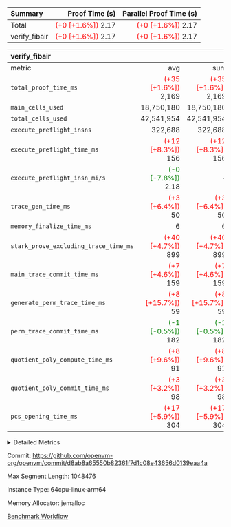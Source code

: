 | Summary | Proof Time (s) | Parallel Proof Time (s) |
|:---|---:|---:|
| Total | <span style='color: red'>(+0 [+1.6%])</span> 2.17 | <span style='color: red'>(+0 [+1.6%])</span> 2.17 |
| verify_fibair | <span style='color: red'>(+0 [+1.6%])</span> 2.17 | <span style='color: red'>(+0 [+1.6%])</span> 2.17 |


| verify_fibair |||||
|:---|---:|---:|---:|---:|
|metric|avg|sum|max|min|
| `total_proof_time_ms ` | <span style='color: red'>(+35 [+1.6%])</span> 2,169 | <span style='color: red'>(+35 [+1.6%])</span> 2,169 | <span style='color: red'>(+35 [+1.6%])</span> 2,169 | <span style='color: red'>(+35 [+1.6%])</span> 2,169 |
| `main_cells_used     ` |  18,750,180 |  18,750,180 |  18,750,180 |  18,750,180 |
| `total_cells_used    ` |  42,541,954 |  42,541,954 |  42,541,954 |  42,541,954 |
| `execute_preflight_insns` |  322,688 |  322,688 |  322,688 |  322,688 |
| `execute_preflight_time_ms` | <span style='color: red'>(+12 [+8.3%])</span> 156 | <span style='color: red'>(+12 [+8.3%])</span> 156 | <span style='color: red'>(+12 [+8.3%])</span> 156 | <span style='color: red'>(+12 [+8.3%])</span> 156 |
| `execute_preflight_insn_mi/s` | <span style='color: green'>(-0 [-7.8%])</span> 2.18 | -          | <span style='color: green'>(-0 [-7.8%])</span> 2.18 | <span style='color: green'>(-0 [-7.8%])</span> 2.18 |
| `trace_gen_time_ms   ` | <span style='color: red'>(+3 [+6.4%])</span> 50 | <span style='color: red'>(+3 [+6.4%])</span> 50 | <span style='color: red'>(+3 [+6.4%])</span> 50 | <span style='color: red'>(+3 [+6.4%])</span> 50 |
| `memory_finalize_time_ms` |  6 |  6 |  6 |  6 |
| `stark_prove_excluding_trace_time_ms` | <span style='color: red'>(+40 [+4.7%])</span> 899 | <span style='color: red'>(+40 [+4.7%])</span> 899 | <span style='color: red'>(+40 [+4.7%])</span> 899 | <span style='color: red'>(+40 [+4.7%])</span> 899 |
| `main_trace_commit_time_ms` | <span style='color: red'>(+7 [+4.6%])</span> 159 | <span style='color: red'>(+7 [+4.6%])</span> 159 | <span style='color: red'>(+7 [+4.6%])</span> 159 | <span style='color: red'>(+7 [+4.6%])</span> 159 |
| `generate_perm_trace_time_ms` | <span style='color: red'>(+8 [+15.7%])</span> 59 | <span style='color: red'>(+8 [+15.7%])</span> 59 | <span style='color: red'>(+8 [+15.7%])</span> 59 | <span style='color: red'>(+8 [+15.7%])</span> 59 |
| `perm_trace_commit_time_ms` | <span style='color: green'>(-1 [-0.5%])</span> 182 | <span style='color: green'>(-1 [-0.5%])</span> 182 | <span style='color: green'>(-1 [-0.5%])</span> 182 | <span style='color: green'>(-1 [-0.5%])</span> 182 |
| `quotient_poly_compute_time_ms` | <span style='color: red'>(+8 [+9.6%])</span> 91 | <span style='color: red'>(+8 [+9.6%])</span> 91 | <span style='color: red'>(+8 [+9.6%])</span> 91 | <span style='color: red'>(+8 [+9.6%])</span> 91 |
| `quotient_poly_commit_time_ms` | <span style='color: red'>(+3 [+3.2%])</span> 98 | <span style='color: red'>(+3 [+3.2%])</span> 98 | <span style='color: red'>(+3 [+3.2%])</span> 98 | <span style='color: red'>(+3 [+3.2%])</span> 98 |
| `pcs_opening_time_ms ` | <span style='color: red'>(+17 [+5.9%])</span> 304 | <span style='color: red'>(+17 [+5.9%])</span> 304 | <span style='color: red'>(+17 [+5.9%])</span> 304 | <span style='color: red'>(+17 [+5.9%])</span> 304 |



<details>
<summary>Detailed Metrics</summary>

|  | verify_program_compile_ms | verify_fibair_time_ms | total_cells | stark_prove_excluding_trace_time_ms | quotient_poly_compute_time_ms | quotient_poly_commit_time_ms | perm_trace_commit_time_ms | pcs_opening_time_ms | main_trace_commit_time_ms |
| --- | --- | --- | --- | --- | --- | --- | --- | --- |
|  | 7 | 2,169 | 65,536 | 37 | 1 | 6 | 0 | 21 | 6 | 

| air_name | rows | quotient_deg | main_cols | interactions | constraints | cells |
| --- | --- | --- | --- | --- | --- | --- |
| AccessAdapterAir<2> |  | 2 |  | 5 | 12 |  | 
| AccessAdapterAir<4> |  | 2 |  | 5 | 12 |  | 
| AccessAdapterAir<8> |  | 2 |  | 5 | 12 |  | 
| FibonacciAir | 32,768 | 1 | 2 |  | 5 | 65,536 | 
| FriReducedOpeningAir |  | 2 |  | 39 | 71 |  | 
| JalRangeCheckAir |  | 2 |  | 9 | 14 |  | 
| NativePoseidon2Air<BabyBearParameters>, 1> |  | 2 |  | 136 | 572 |  | 
| PhantomAir |  | 2 |  | 3 | 5 |  | 
| ProgramAir |  | 1 |  | 1 | 4 |  | 
| VariableRangeCheckerAir |  | 1 |  | 1 | 4 |  | 
| VmAirWrapper<AluNativeAdapterAir, FieldArithmeticCoreAir> |  | 2 |  | 15 | 27 |  | 
| VmAirWrapper<BranchNativeAdapterAir, BranchEqualCoreAir<1> |  | 2 |  | 11 | 25 |  | 
| VmAirWrapper<NativeAdapterAir<2, 0>, PublicValuesCoreAir> |  | 2 |  | 11 | 29 |  | 
| VmAirWrapper<NativeLoadStoreAdapterAir<1>, NativeLoadStoreCoreAir<1> |  | 2 |  | 15 | 20 |  | 
| VmAirWrapper<NativeLoadStoreAdapterAir<4>, NativeLoadStoreCoreAir<4> |  | 2 |  | 15 | 20 |  | 
| VmAirWrapper<NativeVectorizedAdapterAir<4>, FieldExtensionCoreAir> |  | 2 |  | 15 | 27 |  | 
| VmConnectorAir |  | 2 |  | 5 | 11 |  | 
| VolatileBoundaryAir |  | 2 |  | 7 | 19 |  | 

| group | trace_gen_time_ms | total_proof_time_ms | total_cells_used | total_cells | system_trace_gen_time_ms | stark_prove_excluding_trace_time_ms | single_trace_gen_time_ms | quotient_poly_compute_time_ms | quotient_poly_commit_time_ms | perm_trace_commit_time_ms | pcs_opening_time_ms | memory_finalize_time_ms | main_trace_commit_time_ms | main_cells_used | generate_perm_trace_time_ms | fri.log_blowup | execute_preflight_time_ms | execute_preflight_insns | execute_preflight_insn_mi/s |
| --- | --- | --- | --- | --- | --- | --- | --- | --- | --- | --- | --- | --- | --- | --- | --- | --- | --- | --- | --- |
| verify_fibair | 50 | 2,169 | 42,541,954 | 62,474,410 | 50 | 899 | 0 | 91 | 98 | 182 | 304 | 6 | 159 | 18,750,180 | 59 | 1 | 156 | 322,688 | 2.18 | 

| group | air_name | rows | prep_cols | perm_cols | main_cols | cells |
| --- | --- | --- | --- | --- | --- | --- |
| verify_fibair | AccessAdapterAir<2> | 131,072 |  | 16 | 11 | 3,538,944 | 
| verify_fibair | AccessAdapterAir<4> | 65,536 |  | 16 | 13 | 1,900,544 | 
| verify_fibair | AccessAdapterAir<8> | 128 |  | 16 | 17 | 4,224 | 
| verify_fibair | FriReducedOpeningAir | 2,048 |  | 84 | 27 | 227,328 | 
| verify_fibair | JalRangeCheckAir | 32,768 |  | 28 | 12 | 1,310,720 | 
| verify_fibair | NativePoseidon2Air<BabyBearParameters>, 1> | 32,768 |  | 312 | 398 | 23,265,280 | 
| verify_fibair | PhantomAir | 16,384 |  | 12 | 6 | 294,912 | 
| verify_fibair | ProgramAir | 8,192 |  | 8 | 10 | 147,456 | 
| verify_fibair | VariableRangeCheckerAir | 262,144 | 2 | 8 | 1 | 2,359,296 | 
| verify_fibair | VmAirWrapper<AluNativeAdapterAir, FieldArithmeticCoreAir> | 262,144 |  | 36 | 29 | 17,039,360 | 
| verify_fibair | VmAirWrapper<BranchNativeAdapterAir, BranchEqualCoreAir<1> | 32,768 |  | 28 | 23 | 1,671,168 | 
| verify_fibair | VmAirWrapper<NativeLoadStoreAdapterAir<1>, NativeLoadStoreCoreAir<1> | 65,536 |  | 40 | 21 | 3,997,696 | 
| verify_fibair | VmAirWrapper<NativeLoadStoreAdapterAir<4>, NativeLoadStoreCoreAir<4> | 32,768 |  | 40 | 27 | 2,195,456 | 
| verify_fibair | VmAirWrapper<NativeVectorizedAdapterAir<4>, FieldExtensionCoreAir> | 32,768 |  | 36 | 38 | 2,424,832 | 
| verify_fibair | VmConnectorAir | 2 | 1 | 16 | 5 | 42 | 
| verify_fibair | VolatileBoundaryAir | 65,536 |  | 20 | 12 | 2,097,152 | 

| group | trace_height_constraint | weighted_sum | threshold |
| --- | --- | --- | --- |
| verify_fibair | 0 | 1,085,444 | 2,013,265,921 | 
| verify_fibair | 1 | 5,411,200 | 2,013,265,921 | 
| verify_fibair | 2 | 542,722 | 2,013,265,921 | 
| verify_fibair | 3 | 5,476,612 | 2,013,265,921 | 
| verify_fibair | 4 | 65,536 | 2,013,265,921 | 
| verify_fibair | 5 | 12,851,850 | 2,013,265,921 | 

| trace_height_constraint | threshold |
| --- | --- |
| 0 | 2,013,265,921 | 

</details>


Commit: https://github.com/openvm-org/openvm/commit/d8ab8a65550b82361f7d1c08e43656d0139eaa4a

Max Segment Length: 1048476

Instance Type: 64cpu-linux-arm64

Memory Allocator: jemalloc

[Benchmark Workflow](https://github.com/openvm-org/openvm/actions/runs/17136149314)
